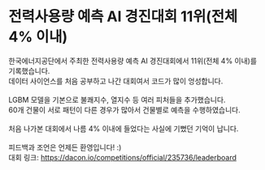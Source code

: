 # 전력사용량 예측 AI 경진대회 11위(전체 4% 이내)

한국에너지공단에서 주최한 전력사용량 예측 AI 경진대회에서 11위(전체 4% 이내)를 기록했습니다.</br>
데이터 사이언스를 처음 공부하고 나간 대회여서 코드가 많이 엉성합니다.</br>
</br>
LGBM 모델을 기본으로 불쾌지수, 열지수 등 여러 피처들을 추가했습니다.</br>
60개 건물이 서로 패턴이 다른 경우가 많아서 건물별로 예측을 수행하였습니다.</br>
</br>
처음 나가본 대회에서 나름 4% 이내에 들었다는 사실에 기뻤던 기억이 납니다.</br>
</br>
피드백과 조언은 언제든 환영입니다! :)
</br>
대회 링크: https://dacon.io/competitions/official/235736/leaderboard
